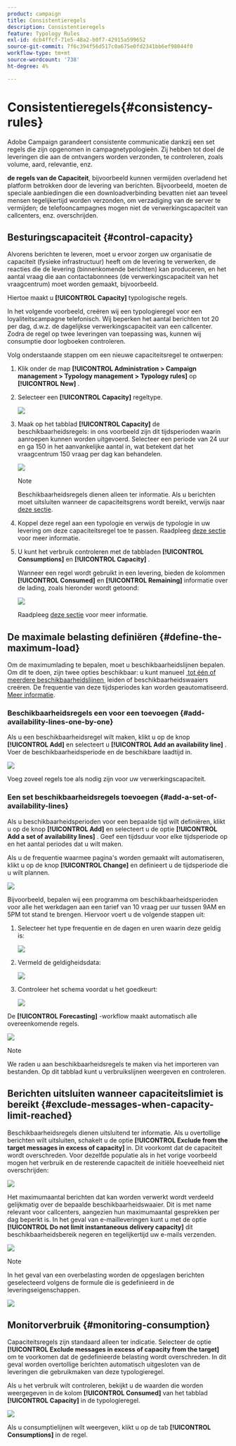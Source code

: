 ```yaml
---
product: campaign
title: Consistentieregels
description: Consistentieregels
feature: Typology Rules
exl-id: dcb4ffcf-71e5-48a2-b0f7-42915a599652
source-git-commit: 7f6c394f56d517c0a675e0fd2341bb6ef98044f0
workflow-type: tm+mt
source-wordcount: '738'
ht-degree: 4%

---
```


# Consistentieregels{#consistency-rules}

Adobe Campaign garandeert consistente communicatie dankzij een set regels die zijn opgenomen in campagnetypologieën. Zij hebben tot doel de leveringen die aan de ontvangers worden verzonden, te controleren, zoals volume, aard, relevantie, enz.

**de regels van de Capaciteit**, bijvoorbeeld kunnen vermijden overladend het platform betrokken door de levering van berichten. Bijvoorbeeld, moeten de speciale aanbiedingen die een downloadverbinding bevatten niet aan teveel mensen tegelijkertijd worden verzonden, om verzadiging van de server te vermijden; de telefooncampagnes mogen niet de verwerkingscapaciteit van callcenters, enz. overschrijden.

## Besturingscapaciteit {#control-capacity}

Alvorens berichten te leveren, moet u ervoor zorgen uw organisatie de capaciteit (fysieke infrastructuur) heeft om de levering te verwerken, de reacties die de levering (binnenkomende berichten) kan produceren, en het aantal vraag die aan contactabonnees (de verwerkingscapaciteit van het vraagcentrum) moet worden gemaakt, bijvoorbeeld.

Hiertoe maakt u **[!UICONTROL Capacity]** typologische regels.

In het volgende voorbeeld, creëren wij een typologieregel voor een loyaliteitscampagne telefonisch. Wij beperken het aantal berichten tot 20 per dag, d.w.z. de dagelijkse verwerkingscapaciteit van een callcenter. Zodra de regel op twee leveringen van toepassing was, kunnen wij consumptie door logboeken controleren.

Volg onderstaande stappen om een nieuwe capaciteitsregel te ontwerpen:

1. Klik onder de map **[!UICONTROL Administration > Campaign management > Typology management > Typology rules]** op **[!UICONTROL New]** .
1. Selecteer een **[!UICONTROL Capacity]** regeltype.

   ![](assets/campaign_opt_create_capacity_01.png)

1. Maak op het tabblad **[!UICONTROL Capacity]** de beschikbaarheidsregels: in ons voorbeeld zijn dit tijdsperioden waarin aanroepen kunnen worden uitgevoerd. Selecteer een periode van 24 uur en ga 150 in het aanvankelijke aantal in, wat betekent dat het vraagcentrum 150 vraag per dag kan behandelen.

   ![](assets/campaign_opt_create_capacity_02.png)

   >[!NOTE]
   >
   >Beschikbaarheidsregels dienen alleen ter informatie. Als u berichten moet uitsluiten wanneer de capaciteitsgrens wordt bereikt, verwijs naar [&#x200B; deze sectie &#x200B;](#exclude-messages-when-capacity-limit-reached).

1. Koppel deze regel aan een typologie en verwijs de typologie in uw levering om deze capaciteitsregel toe te passen. Raadpleeg [deze sectie](apply-rules.md#apply-a-typology-to-a-delivery) voor meer informatie.
1. U kunt het verbruik controleren met de tabbladen **[!UICONTROL Consumptions]** en **[!UICONTROL Capacity]** .

   Wanneer een regel wordt gebruikt in een levering, bieden de kolommen **[!UICONTROL Consumed]** en **[!UICONTROL Remaining]** informatie over de lading, zoals hieronder wordt getoond:

   ![](assets/campaign_opt_create_capacity_03.png)

   Raadpleeg [deze sectie](#monitor-consumption) voor meer informatie.

## De maximale belasting definiëren {#define-the-maximum-load}

Om de maximumlading te bepalen, moet u beschikbaarheidslijnen bepalen. Om dit te doen, zijn twee opties beschikbaar: u kunt manueel [&#x200B; tot één of meerdere beschikbaarheidslijnen &#x200B;](#add-availability-lines-one-by-one) leiden of beschikbaarheidswaaiers creëren. De frequentie van deze tijdsperiodes kan worden geautomatiseerd. [Meer informatie](#add-a-set-of-availability-lines).

### Beschikbaarheidsregels een voor een toevoegen {#add-availability-lines-one-by-one}

Als u een beschikbaarheidsregel wilt maken, klikt u op de knop **[!UICONTROL Add]** en selecteert u **[!UICONTROL Add an availability line]** . Voer de beschikbaarheidsperiode en de beschikbare laadtijd in.

![](assets/campaign_opt_create_capacity_02.png)

Voeg zoveel regels toe als nodig zijn voor uw verwerkingscapaciteit.

### Een set beschikbaarheidsregels toevoegen {#add-a-set-of-availability-lines}

Als u beschikbaarheidsperioden voor een bepaalde tijd wilt definiëren, klikt u op de knop **[!UICONTROL Add]** en selecteert u de optie **[!UICONTROL Add a set of availability lines]** . Geef een tijdsduur voor elke tijdsperiode op en het aantal periodes dat u wilt maken.

Als u de frequentie waarmee pagina&#39;s worden gemaakt wilt automatiseren, klikt u op de knop **[!UICONTROL Change]** en definieert u de tijdsperiode die u wilt plannen.

![](assets/campaign_opt_create_capacity_07.png)

Bijvoorbeeld, bepalen wij een programma om beschikbaarheidsperioden voor alle het werkdagen aan een tarief van 10 vraag per uur tussen 9AM en 5PM tot stand te brengen. Hiervoor voert u de volgende stappen uit:

1. Selecteer het type frequentie en de dagen en uren waarin deze geldig is:

   ![](assets/campaign_opt_create_capacity_08.png)

1. Vermeld de geldigheidsdata:

   ![](assets/campaign_opt_create_capacity_09.png)

1. Controleer het schema voordat u het goedkeurt:

   ![](assets/campaign_opt_create_capacity_10.png)

De **[!UICONTROL Forecasting]** -workflow maakt automatisch alle overeenkomende regels.

![](assets/campaign_opt_create_capacity_12.png)

>[!NOTE]
>
>We raden u aan beschikbaarheidsregels te maken via het importeren van bestanden. Op dit tabblad kunt u verbruikslijnen weergeven en controleren.

## Berichten uitsluiten wanneer capaciteitslimiet is bereikt {#exclude-messages-when-capacity-limit-reached}

Beschikbaarheidsregels dienen uitsluitend ter informatie. Als u overtollige berichten wilt uitsluiten, schakelt u de optie **[!UICONTROL Exclude from the target messages in excess of capacity]** in. Dit voorkomt dat de capaciteit wordt overschreden. Voor dezelfde populatie als in het vorige voorbeeld mogen het verbruik en de resterende capaciteit de initiële hoeveelheid niet overschrijden:

![](assets/campaign_opt_create_capacity_04.png)

Het maximumaantal berichten dat kan worden verwerkt wordt verdeeld gelijkmatig over de bepaalde beschikbaarheidswaaier. Dit is met name relevant voor callcenters, aangezien hun maximumaantal gesprekken per dag beperkt is. In het geval van e-mailleveringen kunt u met de optie **[!UICONTROL Do not limit instantaneous delivery capacity]** dit beschikbaarheidsbereik negeren en tegelijkertijd uw e-mails verzenden.

![](assets/campaign_opt_create_capacity_05.png)

>[!NOTE]
>
>In het geval van een overbelasting worden de opgeslagen berichten geselecteerd volgens de formule die is gedefinieerd in de leveringseigenschappen.

![](assets/campaign_opt_create_capacity_06.png)

## Monitorverbruik {#monitoring-consumption}

Capaciteitsregels zijn standaard alleen ter indicatie. Selecteer de optie **[!UICONTROL Exclude messages in excess of capacity from the target]** om te voorkomen dat de gedefinieerde belasting wordt overschreden. In dit geval worden overtollige berichten automatisch uitgesloten van de leveringen die gebruikmaken van deze typologieregel.

Als u het verbruik wilt controleren, bekijkt u de waarden die worden weergegeven in de kolom **[!UICONTROL Consumed]** van het tabblad **[!UICONTROL Capacity]** in de typologieregel.

![](assets/campaign_opt_create_capacity_04.png)

Als u consumptielijnen wilt weergeven, klikt u op de tab **[!UICONTROL Consumptions]** in de regel.
